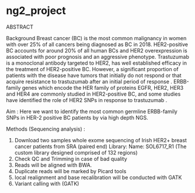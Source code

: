 # ng2_project

ABSTRACT

Background
Breast cancer (BC) is the most common malignancy in women with over 25% of all cancers being diagnosed as BC in 2018. HER2-positive BC accounts for around 20% of all human BCs and HER2 overexpression is associated with poor prognosis and an aggressive phenotype. Trastuzumab is a monoclonal antibody targeted to HER2, has well established efficacy in the treatment of HER2-positive BC. However, a significant proportion of patients with the disease have tumors that initially do not respond or that acquire resistance to trastuzumab after an initial period of response . ERBB-family genes which encode the HER family of proteins EGFR, HER2, HER3 and HER4 are commonly studied in HER2-positive BC, and some studies have identified the role of HER2 SNPs in response to trastuzumab .

Aim :
Here we want to identify the most common germline ERBB-family SNPs in HER-2 positive BC patients by via high depth NGS.

Methods (Sequencing analysis) :
1. Download two samples whole exome sequencing of Irish HER2+ breast cancer patients from SRA (paired end)
   Library: Name: SOL6717_R1 (The custom library designed comprised of 132 regions)
2. Check QC and Trimming in case of bad quality
3. Reads will be aligned with BWA.
4. Duplicate reads will be marked by Picard tools
5. local realignment and base recalibration will be conducted with GATK
6. Variant calling with (GATK)
